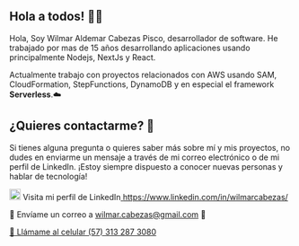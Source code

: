 ## Hola a todos! 👋🎉

Hola, Soy Wilmar Aldemar Cabezas Pisco, desarrollador de software. He trabajado por mas de 15 años desarrollando aplicaciones usando principalmente Nodejs, NextJs y React.

Actualmente trabajo con proyectos relacionados con AWS usando SAM, CloudFormation, StepFunctions, DynamoDB y en especial el framework <b>Serverless</b>.☁️

## ¿Quieres contactarme? 📩

Si tienes alguna pregunta o quieres saber más sobre mí y mis proyectos, no dudes en enviarme un mensaje a través de mi correo electrónico o de mi perfil de LinkedIn. ¡Estoy siempre dispuesto a conocer nuevas personas y hablar de tecnología!

<img src="https://www.myltdexpress.com/images/linked.png" width="20" height="20" alt="LinkedIn"> Visita mi perfil de LinkedIn<a href="https://www.linkedin.com/in/wilmarcabezas/">
  https://www.linkedin.com/in/wilmarcabezas/
</a>




📧 Envíame un correo a [wilmar.cabezas@gmail.com](mailto:wilmar.cabezas@gmail.com) 📧

[📱 Llámame al celular (57) 313 287 3080](tel:573132873080)








